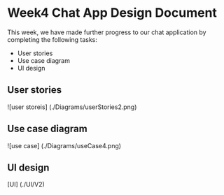 # Week4 Chat App Design Document
This week, we have made further progress to our chat application by completing the following tasks:
-   User stories
-   Use case diagram
-   UI design

## User stories
![user storeis] (./Diagrams/userStories2.png)

## Use case diagram
![use case] (./Diagrams/useCase4.png)

## UI design
[UI] (./UI/V2)


